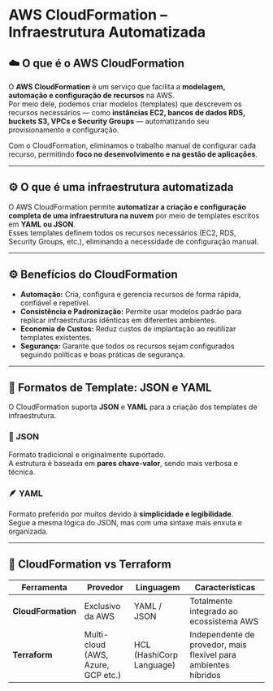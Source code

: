 # AWS CloudFormation – Infraestrutura Automatizada

## ☁️ O que é o AWS CloudFormation

O **AWS CloudFormation** é um serviço que facilita a **modelagem, automação e configuração de recursos** na AWS.  
Por meio dele, podemos criar modelos (templates) que descrevem os recursos necessários — como **instâncias EC2, bancos de dados RDS, buckets S3, VPCs e Security Groups** — automatizando seu provisionamento e configuração.

Com o CloudFormation, eliminamos o trabalho manual de configurar cada recurso, permitindo **foco no desenvolvimento e na gestão de aplicações**.

---

## ⚙️ O que é uma infraestrutura automatizada

O AWS CloudFormation permite **automatizar a criação e configuração completa de uma infraestrutura na nuvem** por meio de templates escritos em **YAML ou JSON**.  
Esses templates definem todos os recursos necessários (EC2, RDS, Security Groups, etc.), eliminando a necessidade de configuração manual.

---

## ⚙️ Benefícios do CloudFormation

- **Automação:** Cria, configura e gerencia recursos de forma rápida, confiável e repetível.  
- **Consistência e Padronização:** Permite usar modelos padrão para replicar infraestruturas idênticas em diferentes ambientes.  
- **Economia de Custos:** Reduz custos de implantação ao reutilizar templates existentes.  
- **Segurança:** Garante que todos os recursos sejam configurados seguindo políticas e boas práticas de segurança.

---

## 🧾 Formatos de Template: JSON e YAML

O CloudFormation suporta **JSON** e **YAML** para a criação dos templates de infraestrutura.

### 🧩 JSON
Formato tradicional e originalmente suportado.  
A estrutura é baseada em **pares chave-valor**, sendo mais verbosa e técnica.

### 🪶 YAML
Formato preferido por muitos devido à **simplicidade e legibilidade**.  
Segue a mesma lógica do JSON, mas com uma sintaxe mais enxuta e organizada.

---

## 🧩 CloudFormation vs Terraform

| Ferramenta | Provedor | Linguagem | Características |
|-------------|-----------|------------|-----------------|
| **CloudFormation** | Exclusivo da AWS | YAML / JSON | Totalmente integrado ao ecossistema AWS |
| **Terraform** | Multi-cloud (AWS, Azure, GCP etc.) | HCL (HashiCorp Language) | Independente de provedor, mais flexível para ambientes híbridos |